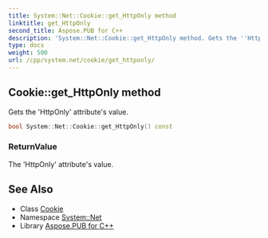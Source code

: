 ```yaml
---
title: System::Net::Cookie::get_HttpOnly method
linktitle: get_HttpOnly
second_title: Aspose.PUB for C++
description: 'System::Net::Cookie::get_HttpOnly method. Gets the ''HttpOnly'' attribute''s value in C++.'
type: docs
weight: 500
url: /cpp/system.net/cookie/get_httponly/
---
```

## Cookie::get_HttpOnly method


Gets the 'HttpOnly' attribute's value.

```cpp
bool System::Net::Cookie::get_HttpOnly() const
```


### ReturnValue

The 'HttpOnly' attribute's value.

## See Also

* Class [Cookie](../)
* Namespace [System::Net](../../)
* Library [Aspose.PUB for C++](../../../)
